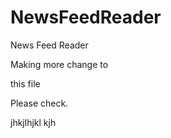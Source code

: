 NewsFeedReader
==============

News Feed Reader

Making more change to 

 this file

Please check.

jhkjlhjkl kjh
